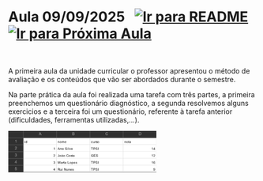 # Aula 09/09/2025 &nbsp; [![Ir para README](https://img.shields.io/badge/Indice-Verde?style=for-the-badge)](../README.md#indice) &nbsp; [![Ir para Próxima Aula](https://img.shields.io/badge/Próxima-Aula%202-007ACC?style=for-the-badge)](../aulas/16-09-2025.md)

<br>

<p> 
A primeira aula da unidade curricular o professor apresentou o método de avaliação e os conteúdos que vão ser abordados durante o semestre.
</p>

<p>
Na parte prática da aula foi realizada uma tarefa com três partes, a primeira preenchemos um questionário diagnóstico, a segunda resolvemos alguns exercicios e a terceira foi um questionário, referente à tarefa anterior (dificuldades, ferramentas utilizadas,...).
</p>

<img src="../img/image.png" width="300px" alt="dados utilizados na segunda parte da tarefa">
